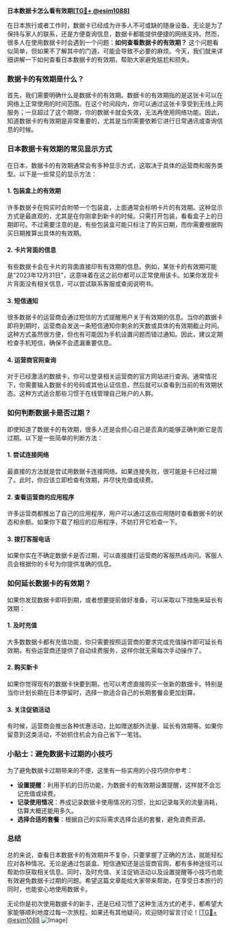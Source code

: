 **日本数据卡怎么看有效期[[TG💪+ @esim1088](https://t.me/s/esim1088)]**

在日本旅行或者工作时，数据卡已经成为许多人不可或缺的随身设备。无论是为了保持与家人的联系，还是方便查询信息，数据卡都能提供便捷的网络支持。然而，很多人在使用数据卡时会遇到一个问题：**如何查看数据卡的有效期？** 这个问题看似简单，但如果不了解其中的门道，可能会导致不必要的麻烦。今天，我们就来详细讲解一下如何查看日本数据卡的有效期，帮助大家避免尴尬和损失。

### 数据卡的有效期是什么？

首先，我们需要明确什么是数据卡的有效期。数据卡的有效期指的是这张卡可以在网络上正常使用的时间范围。在这个时间段内，你可以通过这张卡享受到无线上网服务；一旦超过了这个期限，你的数据卡就会失效，无法再使用网络功能。因此，知道数据卡的有效期是非常重要的，尤其是当你需要依赖它进行日常通讯或查询信息的时候。

### 日本数据卡有效期的常见显示方式

在日本，数据卡的有效期通常会有多种显示方式，这取决于具体的运营商和服务类型。以下是一些常见的显示方法：

#### 1. **包装盒上的有效期**
许多数据卡在购买时会附带一个包装盒，上面通常会标明卡片的有效期。这种显示方式是最直观的，尤其是在你刚拿到新卡的时候。只需打开包装，看看盒子上的日期即可。不过需要注意的是，有些包装盒可能只标注了购买日期，而你需要根据购买日期推算出具体的有效期。

#### 2. **卡片背面的信息**
有些数据卡会在卡片的背面直接印有有效期的信息。例如，某张卡的有效期可能是“2023年12月31日”，这意味着在这之前你都可以正常使用该卡。如果你发现卡片背面没有相关信息，可以尝试联系客服或查阅说明书。

#### 3. **短信通知**
很多数据卡的运营商会通过短信的方式提醒用户关于有效期的信息。当你的数据卡即将到期时，运营商会发送一条短信通知你剩余的天数或具体的有效期截止时间。这种方式虽然很方便，但也有可能因为手机设置问题而错过通知。因此，建议定期检查手机短信，确保不会遗漏重要信息。

#### 4. **运营商官网查询**
对于已经激活的数据卡，你可以登录相关运营商的官方网站进行查询。通常情况下，你需要输入数据卡的号码或其他认证信息，然后就可以查看到当前的有效期状态。这种方式适合那些习惯于在线管理自己账户的人群。

### 如何判断数据卡是否过期？

即使知道了数据卡的有效期，很多人还是会担心自己是否真的能够正确判断它是否过期。以下是一些简单的判断方法：

#### 1. **尝试连接网络**
最直接的方法就是尝试用数据卡连接网络。如果连接失败，很可能是卡已经过期了。此时，你应该立即检查有效期，并尽快充值或续费。

#### 2. **查看运营商的应用程序**
许多运营商都推出了自己的应用程序，用户可以通过这些应用随时查看数据卡的状态和余额。如果你下载了相应的应用程序，不妨打开它检查一下。

#### 3. **拨打客服电话**
如果你实在不确定数据卡是否过期，可以直接拨打运营商的客服热线询问。客服人员会根据你的卡号为你提供准确的信息。

### 如何延长数据卡的有效期？

如果你发现数据卡即将到期，或者想要提前做好准备，可以采取以下措施来延长有效期：

#### 1. **及时充值**
大多数数据卡都有充值功能，你只需要按照运营商的要求完成充值操作即可延长有效期。有些运营商还提供了自动续费服务，这样你就无需每次手动操作了。

#### 2. **购买新卡**
如果你觉得现有的数据卡快要到期，也可以考虑直接购买一张新的数据卡。特别是当你计划长期在日本停留时，选择一款适合自己的长期套餐会更加划算。

#### 3. **关注促销活动**
有时候，运营商会推出各种优惠活动，比如赠送额外流量、延长有效期等。如果你留意到这类活动，不妨抓住机会为自己省下一笔钱。

### 小贴士：避免数据卡过期的小技巧

为了避免数据卡过期带来的不便，这里有一些实用的小技巧供你参考：

- **设置提醒**：利用手机的日历功能，为数据卡的有效期设置提醒，这样就不会忘记充值或续费。
- **记录使用情况**：养成记录数据卡使用情况的习惯，比如记录每天的流量消耗，估算大概还能用多久。
- **选择合适的套餐**：根据自己的实际需求选择合适的套餐，避免浪费资源。

### 总结

总的来说，查看日本数据卡的有效期并不复杂，只要掌握了正确的方法，就能轻松应对各种情况。无论是通过包装盒、短信通知还是运营商官网，都有多种途径可以帮助你获取相关信息。同时，及时充值、关注促销活动以及设置提醒等小技巧也能有效避免数据卡过期的问题。希望这篇文章能给大家带来帮助，在享受日本旅行的同时，也能安心地使用数据卡。

无论你是初次使用数据卡的新手，还是已经习惯了这种生活方式的老手，都希望大家能够顺利地度过每一次旅程。如果还有其他疑问，欢迎随时留言讨论！[[TG💪+ @esim1088](https://t.me/s/esim1088) ![Image](https://i.postimg.cc/4NQfJmqS/Snipaste-2025-05-13-00-14-12.png)]